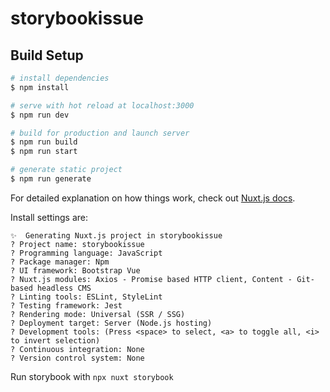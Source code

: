 # storybookissue

## Build Setup

```bash
# install dependencies
$ npm install

# serve with hot reload at localhost:3000
$ npm run dev

# build for production and launch server
$ npm run build
$ npm run start

# generate static project
$ npm run generate
```

For detailed explanation on how things work, check out [Nuxt.js docs](https://nuxtjs.org).


Install settings are:

```
✨  Generating Nuxt.js project in storybookissue
? Project name: storybookissue
? Programming language: JavaScript
? Package manager: Npm
? UI framework: Bootstrap Vue
? Nuxt.js modules: Axios - Promise based HTTP client, Content - Git-based headless CMS
? Linting tools: ESLint, StyleLint
? Testing framework: Jest
? Rendering mode: Universal (SSR / SSG)
? Deployment target: Server (Node.js hosting)
? Development tools: (Press <space> to select, <a> to toggle all, <i> to invert selection)
? Continuous integration: None
? Version control system: None
```

Run storybook with `npx nuxt storybook`
